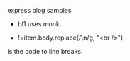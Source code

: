 express blog samples

- bl1 uses monk

- !=item.body.replace(/\n/g, "\<br />")

is the code to line breaks.
